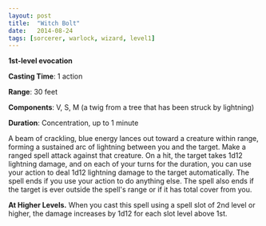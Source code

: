 ```yaml
---
layout: post
title:  "Witch Bolt"
date:   2014-08-24
tags: [sorcerer, warlock, wizard, level1]
---
```


**1st-level evocation**

**Casting Time**: 1 action

**Range**: 30 feet

**Components**: V, S, M (a twig from a tree that has been struck by lightning)

**Duration**: Concentration, up to 1 minute

A beam of crackling, blue energy lances out toward a creature within range, forming a sustained arc of lightning between you and the target. Make a ranged spell attack against that creature. On a hit, the target takes 1d12 lightning damage, and on each of your turns for the duration, you can use your action to deal 1d12 lightning damage to the target automatically. The spell ends if you use your action to do anything else. The spell also ends if the target is ever outside the spell's range or if it has total cover from you.

**At Higher Levels.** When you cast this spell using a spell slot of 2nd level or higher, the damage increases by 1d12 for each slot level above 1st.

